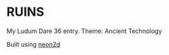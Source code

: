 # RUINS
My Ludum Dare 36 entry. Theme: Ancient Technology

Built using [neon2d](http://github.com/neon2d/neon2d)

